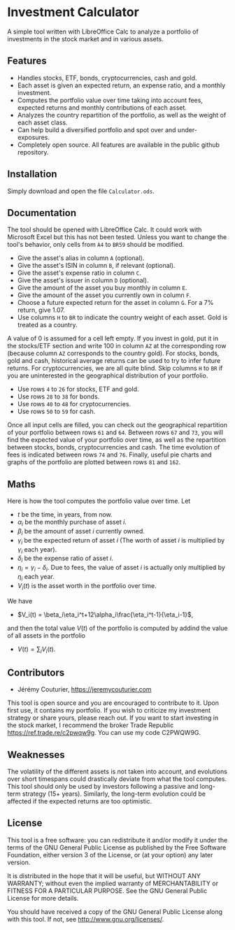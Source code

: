# Investment Calculator

A simple tool written with LibreOffice Calc to analyze a portfolio of investments in the stock market and in various assets.


## Features

- Handles stocks, ETF, bonds, cryptocurrencies, cash and gold.
- Each asset is given an expected return, an expense ratio, and a monthly investment.
- Computes the portfolio value over time taking into account fees, expected returns and monthly contributions of each asset.
- Analyzes the country repartition of the portfolio, as well as the weight of each asset class.
- Can help build a diversified portfolio and spot over and under-exposures.
- Completely open source. All features are available in the public github repository.


## Installation

Simply download and open the file ```Calculator.ods```.


## Documentation

The tool should be opened with LibreOffice Calc. It could work with Microsoft Excel but this has not been tested.
Unless you want to change the tool's behavior, only cells from ```A4``` to ```BR59``` should be modified.

- Give the asset's alias in column ```A``` (optional).
- Give the asset's ISIN in column ```B```, if relevant (optional).
- Give the asset's expense ratio in column ```C```.
- Give the asset's issuer in column ```D``` (optional).
- Give the amount of the asset you buy monthly in column ```E```.
- Give the amount of the asset you currently own in column ```F```.
- Choose a future expected return for the asset in column ```G```. For a $7$% return, give $1.07$.
- Use columns ```H``` to ```BR``` to indicate the country weight of each asset. Gold is treated as a country.

A value of $0$ is assumed for a cell left empty. If you invest in gold, put it in the stocks/ETF section and write $100$ in column ```AZ``` at the corresponding row (because column ```AZ``` corresponds to the country gold). For stocks, bonds, gold and cash, historical average returns can be used to try to infer future returns. For cryptocurrencies, we are all quite blind.
Skip columns ```H``` to ```BR``` if you are uninterested in the geographical distribution of your portfolio.

- Use rows ```4``` to ```26``` for stocks, ETF and gold.
- Use rows ```28``` to ```38``` for bonds.
- Use rows ```40``` to ```48``` for cryptocurrencies.
- Use rows ```50``` to ```59``` for cash.

Once all input cells are filled, you can check out the geographical repartition of your portfolio between rows ```61``` and ```64```. Between rows ```67``` and ```73```, you will find the expected value of your portfolio over time,
as well as the repartition between stocks, bonds, cryptocurrencies and cash. The time evolution of fees is indicated between rows ```74``` and ```76```. Finally, useful pie charts and graphs of the portfolio are plotted between rows ```81``` and ```162```.


## Maths

Here is how the tool computes the portfolio value over time. Let

- $t$ be the time, in years, from now.
- $\alpha_i$ be the monthly purchase of asset $i$.
- $\beta_i$ be the amount of asset $i$ currently owned.
- $\gamma_i$ be the expected return of asset $i$ (The worth of asset $i$ is multiplied by $\gamma_i$ each year).
- $\delta_i$ be the expense ratio of asset $i$.
- $\eta_i=\gamma_i-\delta_i$. Due to fees, the value of asset $i$ is actually only multiplied by $\eta_i$ each year.
- $V_i(t)$ is the asset worth in the portfolio over time.

We have

- $V_i(t) = \beta_i\eta_i^t+12\alpha_i\frac{\eta_i^t-1}{\eta_i-1}$,

and then the total value $V(t)$ of the portfolio is computed by addind the value of all assets in the portfolio

- $V(t) = \sum_iV_i(t)$.



## Contributors

- Jérémy Couturier, <https://jeremycouturier.com>

This tool is open source and you are encouraged to contribute to it. Upon first use, it contains my portfolio. If you wish to criticize my investment strategy or share yours, please reach out.
If you want to start investing in the stock market, I recommend the broker Trade Republic <https://ref.trade.re/c2pwqw9g>. You can use my code C2PWQW9G.


## Weaknesses

The volatility of the different assets is not taken into account, and evolutions over short timespans could drastically deviate from what the tool computes.
This tool should only be used by investors following a passive and long-term strategy (15+ years).
Similarly, the long-term evolution could be affected if the expected returns are too optimistic.


## License

This tool is a free software: you can redistribute it and/or modify it under the terms of the GNU General Public License as published by the Free Software Foundation, either version 3 of the License, or (at your option) any later version.

It is distributed in the hope that it will be useful, but WITHOUT ANY WARRANTY; without even the implied warranty of MERCHANTABILITY or FITNESS FOR A PARTICULAR PURPOSE.  See the GNU General Public License for more details.

You should have received a copy of the GNU General Public License along with this tool.  If not, see <http://www.gnu.org/licenses/>.
